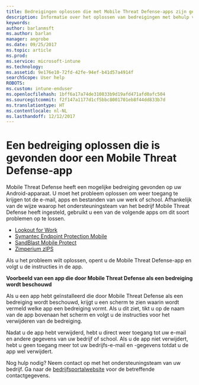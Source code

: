 ```yaml
---
title: Bedreigingen oplossen die met Mobile Threat Defense-apps zijn gevonden in Android | Microsoft Docs
description: Informatie over het oplossen van bedreigingen met behulp van Mobile Threat Defense-apps voor Android.
keywords: 
author: barlanmsft
ms.author: barlan
manager: angrobe
ms.date: 09/25/2017
ms.topic: article
ms.prod: 
ms.service: microsoft-intune
ms.technology: 
ms.assetid: 9e176e10-72fd-42fe-94ef-b41d57a4914f
searchScope: User help
ROBOTS: 
ms.custom: intune-enduser
ms.openlocfilehash: 1bff6a17a74de310833b9d19afd471afd0afc504
ms.sourcegitcommit: f2f147a1177d1cf5bbc8001701eb8f44dd833b7d
ms.translationtype: HT
ms.contentlocale: nl-NL
ms.lasthandoff: 12/12/2017
---
```

# <a name="resolve-a-threat-found-by-a-mobile-threat-defense-app"></a>Een bedreiging oplossen die is gevonden door een Mobile Threat Defense-app

Mobile Threat Defense heeft een mogelijke bedreiging gevonden op uw Android-apparaat. U moet het probleem oplossen om weer toegang te krijgen tot de e-mail, apps en bestanden van uw werk of school. Afhankelijk van de wijze waarop het ondersteuningsteam van het bedrijf Mobile Threat Defense heeft ingesteld, gebruikt u een van de volgende apps om dit soort problemen op te lossen.

* [Lookout for Work](you-need-to-resolve-a-threat-found-by-lookout-for-work-android.md)
* [Symantec Endpoint Protection Mobile](you-need-to-resolve-a-threat-found-by-skycure-android.md)
* [SandBlast Mobile Protect](you-need-to-resolve-a-threat-found-by-checkpoint-android.md)
* [Zimperium zIPS](you-need-to-resolve-a-threat-found-by-zips-android.md)

Als u het probleem wilt oplossen, opent u de Mobile Threat Defense-app en volgt u de instructies in de app.

**Voorbeeld van een app die door Mobile Threat Defense als een bedreiging wordt beschouwd**

Als u een app hebt geïnstalleerd die door Mobile Threat Defense als een bedreiging wordt beschouwd, krijgt u een scherm te zien waarin wordt vermeld welke app een bedreiging vormt. Als u dit ziet, tikt u op de naam van de app bovenaan het scherm en volgt u de instructies voor het verwijderen van de bedreiging.

Nadat u de app hebt verwijderd, hebt u direct weer toegang tot uw e-mail en andere gegevens van uw bedrijf of school. Als u de app niet verwijdert, hebt u geen toegang meer tot uw bedrijfs-e-mail en -gegevens totdat u de app wel verwijdert.

Nog hulp nodig? Neem contact op met het ondersteuningsteam van uw bedrijf. Ga naar de [bedrijfsportalwebsite](https://portal.manage.microsoft.com#HelpDeskDialog) voor de betreffende contactgegevens.

